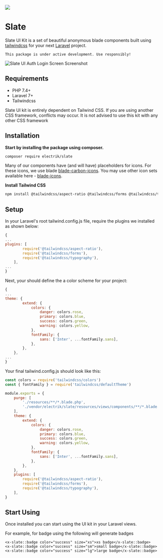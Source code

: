![](https://opengraph.githubassets.com/master/electrikhq/slate)

# Slate

Slate UI Kit is a set of beautiful anonymous blade components built using [tailwindcss](https://tailwindcss.com/) for your next [Laravel](https://laravel.com) project.

```
This package is under active development. Use responsibly!
```

![Slate UI Auth Login Screen Screenshot](https://i.postimg.cc/nV27DBj2/Electrik-Slate-Laravel-Blade-UI-Kit-Demo-Electrik-Laravel-Saa-S-Starter-Kit-Login-Screen.png)



## Requirements

* PHP 7.4+
* Laravel 7+
* Tailwindcss

Slate UI kit is entirely dependent on Tailwind CSS. If you are using another CSS framework, conflicts may occur. It is not advised to use this kit with any other CSS framework

## Installation

**Start by installing the package using composer.**

```bash
composer require electrik/slate
```

Many of our components have (and will have) placeholders for icons. For these icons, we use blade [blade-carbon-icons](https://github.com/codeat3/blade-carbon-icons). You may use other icon sets available here - [blade-icons](https://github.com/blade-ui-kit/blade-icons).

**Install Tailwind CSS**

```bash
npm install @tailwindcss/aspect-ratio @tailwindcss/forms @tailwindcss/typography --save-dev
```

## Setup

In your Laravel's root tailwind.config.js file, require the plugins we installed as shown below:

```js
{
...
plugins: [
        require('@tailwindcss/aspect-ratio'),
        require('@tailwindcss/forms'),
        require('@tailwindcss/typography'),
    ],
...
}
```

Next, your should define the a color scheme for your project:

```js
{
...
theme: {
        extend: {
            colors: {
                danger: colors.rose,
                primary: colors.blue,
                success: colors.green,
                warning: colors.yellow,
            },
            fontFamily: {
                sans: ['Inter', ...fontFamily.sans],
            },
        },
    },
...
}
```

Your final tailwind.config.js should look like this:

```js
const colors = require('tailwindcss/colors')
const { fontFamily } = require('tailwindcss/defaultTheme')

module.exports = {
    purge: [
        './resources/**/*.blade.php',
        './vendor/electrik/slate/resources/views/components/**/*.blade.php',
    ],
    theme: {
        extend: {
            colors: {
                danger: colors.rose,
                primary: colors.blue,
                success: colors.green,
                warning: colors.yellow,
            },
            fontFamily: {
                sans: ['Inter', ...fontFamily.sans],
            },
        },
    },
    plugins: [
        require('@tailwindcss/aspect-ratio'),
        require('@tailwindcss/forms'),
        require('@tailwindcss/typography'),
    ],
}

```

## Start Using

Once installed you can start using the UI kit in your Laravel views.

For example, for badge using the following will generate badges

```blade
<x-slate::badge color="success" size="xs">xs badge</x-slate::badge> 
<x-slate::badge color="success" size="sm">small badge</x-slate::badge> 
<x-slate::badge color="success" size="lg">large badge</x-slate::badge> 
```
